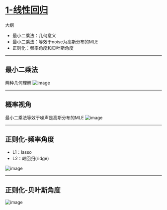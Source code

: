 # [1-线性回归](https://github.com/iLovEing/notebook/issues/14)

大纲
- 最小二乘法：几何意义
- 最小二乘法：等效于noise为高斯分布的MLE
- 正则化：频率角度和贝叶斯角度

---

## 最小二乘法
两种几何理解
![image](https://user-images.githubusercontent.com/109459299/224730690-b65fad10-e4ca-4a26-ae2b-cca4421fb444.png)


---

## 概率视角
最小二乘法等效于噪声是高斯分布的MLE
![image](https://user-images.githubusercontent.com/109459299/224731377-486e294a-1b26-47b9-9321-00ab86558360.png)



---

## 正则化-频率角度
- L1：lasso
- L2：岭回归(ridge)

![image](https://user-images.githubusercontent.com/109459299/224732093-000c435a-0878-4a16-a58b-d9f0e7e6cbe3.png)


---

## 正则化-贝叶斯角度
![image](https://user-images.githubusercontent.com/109459299/224732562-27e93da9-65f1-4bd0-9082-cdc5e5dfeaaa.png)

